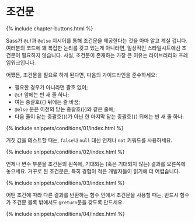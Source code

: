 
# 조건문

{% include chapter-buttons.html %}

Sass가 `@if`과 `@else` 지시어를 통해 조건문을 제공한다는 것을 아마 알고 계실 겁니다. 여러분의 코드에 꽤 복잡한 논리를 갖고 있는게 아니라면, 일상적인 스타일시트에선 조건문이 필요하지 않습니다. 사실, 조건문이 존재하는 가장 큰 이유는 라이브러리와 프레임워크입니다.

어쨌든, 조건문을 필요로 하게 된다면, 다음의 가이드라인을 준수하세요:

* 필요한 경우가 아니라면 괄호 없이;
* `@if` 앞에는 빈 새 줄 하나;
* 여는 중괄호(`{`) 뒤에는 줄 바꿈;
* `@else` 문은 이전의 닫는 중괄호(`}`)와 같은 줄에;
* 다음 줄이 닫는 중괄호(`}`)가 아닌 한 마지막 닫는 중괄호(`}`) 뒤에는 빈 새 줄 하나.

{% include snippets/conditions/01/index.html %}

거짓 값을 테스트할 때는, `false`나 `null` 대신 언제나 `not` 키워드를 사용하세요.

{% include snippets/conditions/02/index.html %}

언제나 변수 부분을 조건문의 왼쪽에, 기대되는 (혹은 기대되지 않는) 결과를 오른쪽에 놓으세요. 거꾸로 된 조건문은, 특히 경험이 적은 개발자들이 읽기에 더 어렵습니다.

{% include snippets/conditions/03/index.html %}

어떤 조건에 따라 다른 결과를 반환하는 함수 안에서 조건문을 사용할 때는, 반드시 함수가 조건문 블록 밖에서도 `@return`문을 갖도록 만드세요.

{% include snippets/conditions/04/index.html %}

